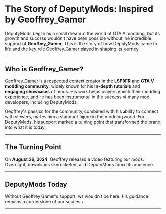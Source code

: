 # The Story of DeputyMods: Inspired by Geoffrey_Gamer

DeputyMods began as a small dream in the world of GTA V modding, but its growth and success wouldn't have been possible without the incredible support of **Geoffrey_Gamer**. This is the story of how DeputyMods came to life and the key role Geoffrey_Gamer played in shaping its journey.

---

## Who is Geoffrey_Gamer?

Geoffrey_Gamer is a respected content creator in the **LSPDFR** and **GTA V modding community**, widely known for his **in-depth tutorials** and **engaging showcases** of mods. His work helps players enrich their modding experience, and he has been instrumental in the success of many mod developers, including DeputyMods.

Geoffrey's passion for the community, combined with his ability to connect with viewers, makes him a standout figure in the modding world. For DeputyMods, his support marked a turning point that transformed the brand into what it is today.

---

## The Turning Point

On **August 26, 2024**, Geoffrey released a video featuring our mods. Overnight, downloads skyrocketed, and DeputyMods found its audience.

---

## DeputyMods Today

Without Geoffrey_Gamer’s support, we wouldn’t be here. His guidance remains a cornerstone of our success.

---
